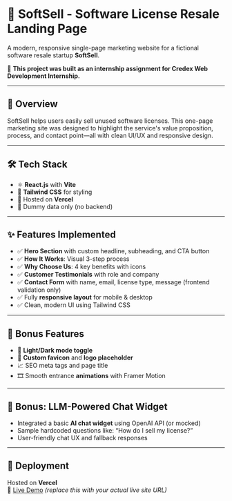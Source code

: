 # 🧾 SoftSell - Software License Resale Landing Page

A modern, responsive single-page marketing website for a fictional software resale startup **SoftSell**.

📌 **This project was built as an internship assignment for Credex Web Development Internship.**

---

## 🌟 Overview

SoftSell helps users easily sell unused software licenses. This one-page marketing site was designed to highlight the service's value proposition, process, and contact point—all with clean UI/UX and responsive design.

---

## 🛠️ Tech Stack

- ⚛️ **React.js** with **Vite**
- 🎨 **Tailwind CSS** for styling
- 🚀 Hosted on **Vercel**
- 📄 Dummy data only (no backend)

---

## ✨ Features Implemented

- ✅ **Hero Section** with custom headline, subheading, and CTA button
- ✅ **How It Works**: Visual 3-step process
- ✅ **Why Choose Us**: 4 key benefits with icons
- ✅ **Customer Testimonials** with role and company
- ✅ **Contact Form** with name, email, license type, message (frontend validation only)
- ✅ Fully **responsive layout** for mobile & desktop
- ✅ Clean, modern UI using Tailwind CSS

---

## 🔧 Bonus Features

- 🌙 **Light/Dark mode toggle**
- 🎨 **Custom favicon** and **logo placeholder**
- 📈 SEO meta tags and page title
- 🎞️ Smooth entrance **animations** with Framer Motion

---

## 🤖 Bonus: LLM-Powered Chat Widget

- Integrated a basic **AI chat widget** using OpenAI API (or mocked)
- Sample hardcoded questions like: “How do I sell my license?”
- User-friendly chat UX and fallback responses

---

## 🚀 Deployment

Hosted on **Vercel**  
🔗 [Live Demo](https://softsell.vercel.app) *(replace this with your actual live site URL)*



